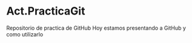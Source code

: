 # Act.PracticaGit
Repositorio de practica de GitHub
Hoy estamos presentando a GitHub y como utilizarlo 
